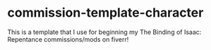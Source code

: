 # commission-template-character
This is a template that I use for beginning my The Binding of Isaac: Repentance commissions/mods on fiverr!